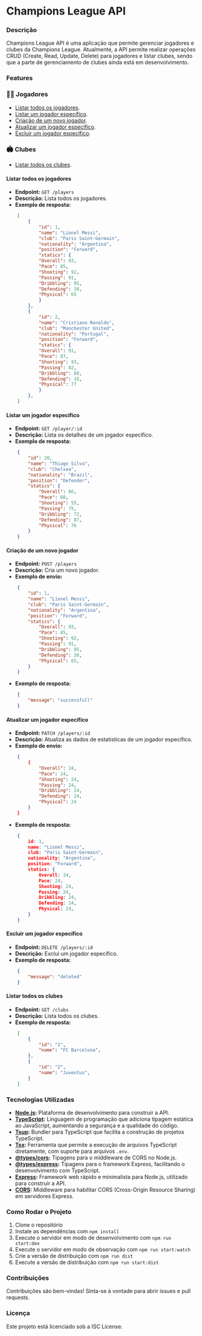 # Champions League API

### Descrição
Champions League API é uma aplicação que permite gerenciar jogadores e clubes da Champions League. Atualmente, a API permite realizar operações CRUD (Create, Read, Update, Delete) para jogadores e listar clubes, sendo que a parte de gerenciamento de clubes ainda está em desenvolvimento.

### Features
### 🏃‍♂️ Jogadores 
- [Listar todos os jogadores](#listplayers).
- [Listar um jogador específico](#listplayer).
- [Criação de um novo jogador](#createplayer).
- [Atualizar um jogador específico](#updateplayer).
- [Excluir um jogador específico](#deleteplayer).

### 🏟️ Clubes
- [Listar todos os clubes](#listclubs).

<div id="listplayers">

#### Listar todos os jogadores

- **Endpoint:** `GET /players`
- **Descrição:** Lista todos os jogadores.
- **Exemplo de resposta:**

```json
    [
        {
            "id": 1,
            "name": "Lionel Messi",
            "club": "Paris Saint-Germain",
            "nationality": "Argentina",
            "position": "Forward",
            "statics": {
            "Overall": 93,
            "Pace": 85,
            "Shooting": 92,
            "Passing": 91,
            "Dribbling": 95,
            "Defending": 38,
            "Physical": 65
            }
        },
        {
            "id": 2,
            "name": "Cristiano Ronaldo",
            "club": "Manchester United",
            "nationality": "Portugal",
            "position": "Forward",
            "statics": {
            "Overall": 91,
            "Pace": 87,
            "Shooting": 93,
            "Passing": 82,
            "Dribbling": 88,
            "Defending": 35,
            "Physical": 77
            }
        },
    ]
```

</div>

<div id="listplayer">

#### Listar um jogador específico

- **Endpoint:** `GET /player/:id`
- **Descrição:** Lista os detalhes de um jogador específico.
- **Exemplo de resposta:**

```json
    {
        "id": 20,
        "name": "Thiago Silva",
        "club": "Chelsea",
        "nationality": "Brazil",
        "position": "Defender",
        "statics": {
            "Overall": 86,
            "Pace": 60,
            "Shooting": 55,
            "Passing": 75,
            "Dribbling": 72,
            "Defending": 87,
            "Physical": 76
        }
    }
```

</div>

<div id="createplayer">

#### Criação de um novo jogador

- **Endpoint:** `POST /players`
- **Descrição:** Cria um novo jogador.
- **Exemplo de envio:**

```json
    {
        "id": 1,
        "name": "Lionel Messi",
        "club": "Paris Saint-Germain",
        "nationality": "Argentina",
        "position": "Forward",
        "statics": {
            "Overall": 93,
            "Pace": 85,
            "Shooting": 92,
            "Passing": 91,
            "Dribbling": 95,
            "Defending": 38,
            "Physical": 65,
        }
    }
```
- **Exemplo de resposta:**

```json
    {
        "message": "successfull"
    }
```

</div>

<div id="updateplayer">

#### Atualizar um jogador específico

- **Endpoint:** `PATCH /players/:id`
- **Descrição:** Atualiza as dados de estatisticas de um jogador específico.
- **Exemplo de envio:**

```json
    {
        {
            "Overall": 24,
            "Pace": 24,
            "Shooting": 24,
            "Passing": 24,
            "Dribbling": 24,
            "Defending": 24,
            "Physical": 24
        }
    }
```
- **Exemplo de resposta:**

```json
    {
        id: 1,
        name: "Lionel Messi",
        club: "Paris Saint-Germain",
        nationality: "Argentina",
        position: "Forward",
        statics: {
            Overall: 24,
            Pace: 24,
            Shooting: 24,
            Passing: 24,
            Dribbling: 24,
            Defending: 24,
            Physical: 24,
        }
    }
```

</div>

<div id="deleteplayer">

#### Excluir um jogador específico

- **Endpoint:** `DELETE /players/:id`
- **Descrição:** Exclui um jogador específico.
- **Exemplo de resposta:**

```json
    {
        "message": "deleted"
    }
```

</div>

<div id="listclubs">

#### Listar todos os clubes

- **Endpoint:** `GET /clubs`
- **Descrição:** Lista todos os clubes.
- **Exemplo de resposta:**

```json
    [
        {
            "id": "1",
            "name": "FC Barcelona",
        },
        {
            "id": "2",
            "name": "Juventus",
        }
    ]
```

</div>

### Tecnologias Utilizadas

- **[Node.js](https://nodejs.org/):** Plataforma de desenvolvimento para construir a API.
- **[TypeScript](https://www.typescriptlang.org/):** Linguagem de programação que adiciona tipagem estática ao JavaScript, aumentando a segurança e a qualidade do código.
- **[Tsup](https://www.npmjs.com/package/tsup):** Bundler para TypeScript que facilita a construção de projetos TypeScript.
- **[Tsx](https://www.npmjs.com/package/tsx):** Ferramenta que permite a execução de arquivos TypeScript diretamente, com suporte para arquivos `.env`.
- **[@types/cors](https://www.npmjs.com/package/@types/cors):** Tipagens para o middleware de CORS no Node.js.
- **[@types/express](https://www.npmjs.com/package/@types/express):** Tipagens para o framework Express, facilitando o desenvolvimento com TypeScript.
- **[Express](https://expressjs.com/):** Framework web rápido e minimalista para Node.js, utilizado para construir a API.
- **[CORS](https://www.npmjs.com/package/cors):** Middleware para habilitar CORS (Cross-Origin Resource Sharing) em servidores Express.

### Como Rodar o Projeto
1. Clone o repositório
2. Instale as dependências com `npm install`
3. Execute o servidor em modo de desenvolvimento com `npm run start:dev`
4. Execute o servidor em modo de observação com `npm run start:watch`
5. Crie a versão de distribuição com `npm run dist`
6. Execute a versão de distribuição com `npm run start:dist`


### Contribuições
Contribuições são bem-vindas! Sinta-se à vontade para abrir issues e pull requests.

### Licença
Este projeto está licenciado sob a ISC License.